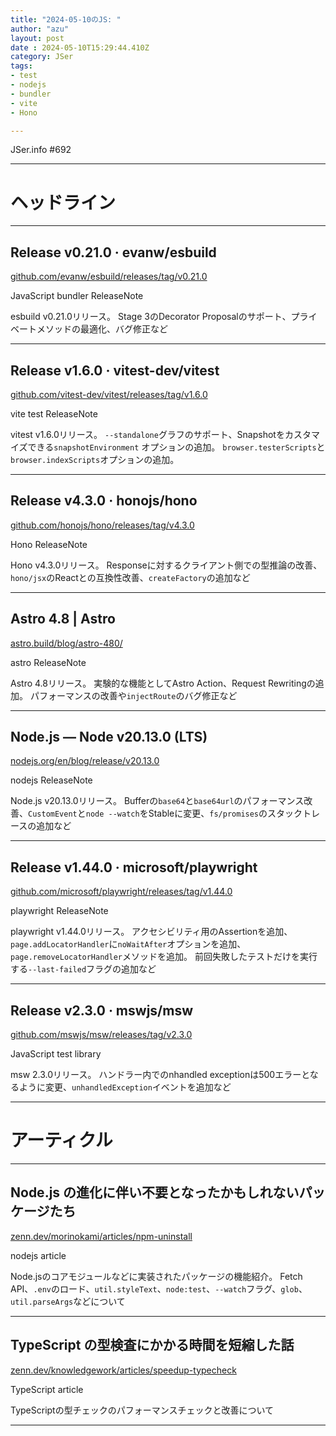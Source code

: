 ```yaml
---
title: "2024-05-10のJS: "
author: "azu"
layout: post
date : 2024-05-10T15:29:44.410Z
category: JSer
tags:
- test
- nodejs
- bundler
- vite
- Hono

---
```


JSer.info #692

----

<h1 class="site-genre">ヘッドライン</h1>

----

## Release v0.21.0 · evanw/esbuild
[github.com/evanw/esbuild/releases/tag/v0.21.0](https://github.com/evanw/esbuild/releases/tag/v0.21.0 "Release v0.21.0 · evanw/esbuild")
<p class="jser-tags jser-tag-icon"><span class="jser-tag">JavaScript</span> <span class="jser-tag">bundler</span> <span class="jser-tag">ReleaseNote</span></p>

esbuild v0.21.0リリース。
Stage 3のDecorator Proposalのサポート、プライベートメソッドの最適化、バグ修正など


----

## Release v1.6.0 · vitest-dev/vitest
[github.com/vitest-dev/vitest/releases/tag/v1.6.0](https://github.com/vitest-dev/vitest/releases/tag/v1.6.0 "Release v1.6.0 · vitest-dev/vitest")
<p class="jser-tags jser-tag-icon"><span class="jser-tag">vite</span> <span class="jser-tag">test</span> <span class="jser-tag">ReleaseNote</span></p>

vitest v1.6.0リリース。
`--standalone`グラフのサポート、Snapshotをカスタマイズできる`snapshotEnvironment` オプションの追加。
`browser.testerScripts`と`browser.indexScripts`オプションの追加。


----

## Release v4.3.0 · honojs/hono
[github.com/honojs/hono/releases/tag/v4.3.0](https://github.com/honojs/hono/releases/tag/v4.3.0 "Release v4.3.0 · honojs/hono")
<p class="jser-tags jser-tag-icon"><span class="jser-tag">Hono</span> <span class="jser-tag">ReleaseNote</span></p>

Hono v4.3.0リリース。
Responseに対するクライアント側での型推論の改善、`hono/jsx`のReactとの互換性改善、`createFactory`の追加など


----

## Astro 4.8 | Astro
[astro.build/blog/astro-480/](https://astro.build/blog/astro-480/ "Astro 4.8 | Astro")
<p class="jser-tags jser-tag-icon"><span class="jser-tag">astro</span> <span class="jser-tag">ReleaseNote</span></p>

Astro 4.8リリース。
実験的な機能としてAstro Action、Request Rewritingの追加。
パフォーマンスの改善や`injectRoute`のバグ修正など


----

## Node.js — Node v20.13.0 (LTS)
[nodejs.org/en/blog/release/v20.13.0](https://nodejs.org/en/blog/release/v20.13.0 "Node.js — Node v20.13.0 (LTS)")
<p class="jser-tags jser-tag-icon"><span class="jser-tag">nodejs</span> <span class="jser-tag">ReleaseNote</span></p>

Node.js v20.13.0リリース。
Bufferの`base64`と`base64url`のパフォーマンス改善、`CustomEvent`と`node --watch`をStableに変更、`fs/promises`のスタックトレースの追加など


----

## Release v1.44.0 · microsoft/playwright
[github.com/microsoft/playwright/releases/tag/v1.44.0](https://github.com/microsoft/playwright/releases/tag/v1.44.0 "Release v1.44.0 · microsoft/playwright")
<p class="jser-tags jser-tag-icon"><span class="jser-tag">playwright</span> <span class="jser-tag">ReleaseNote</span></p>

playwright v1.44.0リリース。
アクセシビリティ用のAssertionを追加、`page.addLocatorHandler`に`noWaitAfter`オプションを追加、`page.removeLocatorHandler`メソッドを追加。
前回失敗したテストだけを実行する`--last-failed`フラグの追加など


----

## Release v2.3.0 · mswjs/msw
[github.com/mswjs/msw/releases/tag/v2.3.0](https://github.com/mswjs/msw/releases/tag/v2.3.0 "Release v2.3.0 · mswjs/msw")
<p class="jser-tags jser-tag-icon"><span class="jser-tag">JavaScript</span> <span class="jser-tag">test</span> <span class="jser-tag">library</span></p>

msw 2.3.0リリース。
ハンドラー内でのnhandled exceptionは500エラーとなるように変更、`unhandledException`イベントを追加など


----
<h1 class="site-genre">アーティクル</h1>

----

## Node.js の進化に伴い不要となったかもしれないパッケージたち
[zenn.dev/morinokami/articles/npm-uninstall](https://zenn.dev/morinokami/articles/npm-uninstall "Node.js の進化に伴い不要となったかもしれないパッケージたち")
<p class="jser-tags jser-tag-icon"><span class="jser-tag">nodejs</span> <span class="jser-tag">article</span></p>

Node.jsのコアモジュールなどに実装されたパッケージの機能紹介。
Fetch API、`.env`のロード、`util.styleText`、`node:test`、`--watch`フラグ、`glob`、`util.parseArgs`などについて


----

## TypeScript の型検査にかかる時間を短縮した話
[zenn.dev/knowledgework/articles/speedup-typecheck](https://zenn.dev/knowledgework/articles/speedup-typecheck "TypeScript の型検査にかかる時間を短縮した話")
<p class="jser-tags jser-tag-icon"><span class="jser-tag">TypeScript</span> <span class="jser-tag">article</span></p>

TypeScriptの型チェックのパフォーマンスチェックと改善について


----
